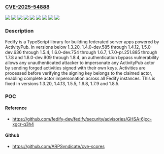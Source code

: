 ### [CVE-2025-54888](https://cve.mitre.org/cgi-bin/cvename.cgi?name=CVE-2025-54888)
![](https://img.shields.io/static/v1?label=Product&message=fedify&color=blue)
![](https://img.shields.io/static/v1?label=Version&message=%3C%201.3.20%20&color=brightgreen)
![](https://img.shields.io/static/v1?label=Version&message=%3E%3D%201.4.0-dev.585%2C%20%3C%201.4.13%20&color=brightgreen)
![](https://img.shields.io/static/v1?label=Version&message=%3E%3D%201.5.0-dev.636%2C%20%3C%201.5.5%20&color=brightgreen)
![](https://img.shields.io/static/v1?label=Version&message=%3E%3D%201.6.0-dev.754%2C%20%3C%201.6.8%20&color=brightgreen)
![](https://img.shields.io/static/v1?label=Version&message=%3E%3D%201.7.0-pr.251.885%2C%20%3C%201.7.9%20&color=brightgreen)
![](https://img.shields.io/static/v1?label=Version&message=%3E%3D%201.8.0-dev.909%2C%20%3C%201.8.5%20&color=brightgreen)
![](https://img.shields.io/static/v1?label=Vulnerability&message=CWE-287%3A%20Improper%20Authentication&color=brightgreen)
![](https://img.shields.io/static/v1?label=Vulnerability&message=CWE-863%3A%20Incorrect%20Authorization&color=brightgreen)

### Description

Fedify is a TypeScript library for building federated server apps powered by ActivityPub. In versions below 1.3.20, 1.4.0-dev.585 through 1.4.12, 1.5.0-dev.636 through 1.5.4, 1.6.0-dev.754 through 1.6.7, 1.7.0-pr.251.885 through 1.7.8 and 1.8.0-dev.909 through 1.8.4, an authentication bypass vulnerability allows any unauthenticated attacker to impersonate any ActivityPub actor by sending forged activities signed with their own keys. Activities are processed before verifying the signing key belongs to the claimed actor, enabling complete actor impersonation across all Fedify instances. This is fixed in versions 1.3.20, 1.4.13, 1.5.5, 1.6.8, 1.7.9 and 1.8.5.

### POC

#### Reference
- https://github.com/fedify-dev/fedify/security/advisories/GHSA-6jcc-xgcr-q3h4

#### Github
- https://github.com/ARPSyndicate/cve-scores

